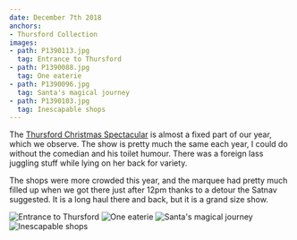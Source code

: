 ```yaml
---
date: December 7th 2018
anchors:
- Thursford Collection
images:
- path: P1390113.jpg
  tag: Entrance to Thursford
- path: P1390088.jpg
  tag: One eaterie
- path: P1390096.jpg
  tag: Santa's magical journey
- path: P1390103.jpg
  tag: Inescapable shops
---
```

The [Thursford Christmas Spectacular](https://www.thursford.com/christmas-spectacular/) is almost a fixed
part of our year, which we observe. The show is pretty much the
same each year, I could do without the comedian and his toilet
humour. There was a foreign lass juggling stuff while lying on
her back for variety.

The shops were more crowded this year, and the marquee had pretty
much filled up when we got there just after 12pm thanks to a
detour the Satnav suggested. It is a long haul there and back,
but it is a grand size show.

![Entrance to Thursford](P1390113.jpg)
![One eaterie](P1390088.jpg)
![Santa's magical journey](P1390096.jpg)
![Inescapable shops](P1390103.jpg)
